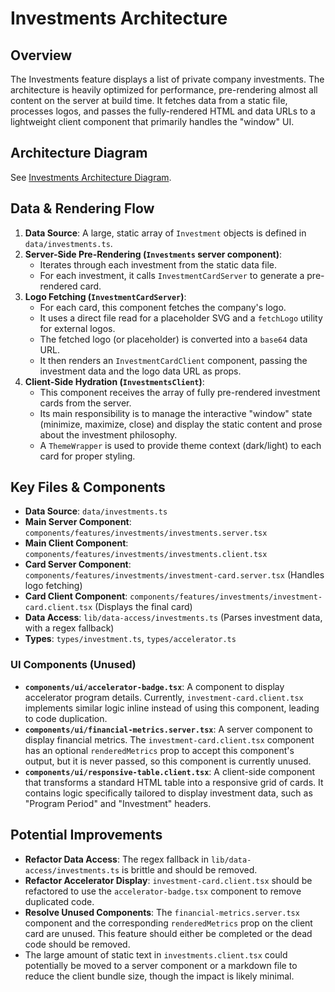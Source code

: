 # Investments Architecture

## Overview

The Investments feature displays a list of private company investments. The architecture is heavily optimized for performance, pre-rendering almost all content on the server at build time. It fetches data from a static file, processes logos, and passes the fully-rendered HTML and data URLs to a lightweight client component that primarily handles the "window" UI.

## Architecture Diagram

See [Investments Architecture Diagram](./investments.mmd).

## Data & Rendering Flow

1. **Data Source**: A large, static array of `Investment` objects is defined in `data/investments.ts`.
2. **Server-Side Pre-Rendering (`Investments` server component)**:
    - Iterates through each investment from the static data file.
    - For each investment, it calls `InvestmentCardServer` to generate a pre-rendered card.
3. **Logo Fetching (`InvestmentCardServer`)**:
    - For each card, this component fetches the company's logo.
    - It uses a direct file read for a placeholder SVG and a `fetchLogo` utility for external logos.
    - The fetched logo (or placeholder) is converted into a `base64` data URL.
    - It then renders an `InvestmentCardClient` component, passing the investment data and the logo data URL as props.
4. **Client-Side Hydration (`InvestmentsClient`)**:
    - This component receives the array of fully pre-rendered investment cards from the server.
    - Its main responsibility is to manage the interactive "window" state (minimize, maximize, close) and display the static content and prose about the investment philosophy.
    - A `ThemeWrapper` is used to provide theme context (dark/light) to each card for proper styling.

## Key Files & Components

- **Data Source**: `data/investments.ts`
- **Main Server Component**: `components/features/investments/investments.server.tsx`
- **Main Client Component**: `components/features/investments/investments.client.tsx`
- **Card Server Component**: `components/features/investments/investment-card.server.tsx` (Handles logo fetching)
- **Card Client Component**: `components/features/investments/investment-card.client.tsx` (Displays the final card)
- **Data Access**: `lib/data-access/investments.ts` (Parses investment data, with a regex fallback)
- **Types**: `types/investment.ts`, `types/accelerator.ts`

### UI Components (Unused)

- **`components/ui/accelerator-badge.tsx`**: A component to display accelerator program details. Currently, `investment-card.client.tsx` implements similar logic inline instead of using this component, leading to code duplication.
- **`components/ui/financial-metrics.server.tsx`**: A server component to display financial metrics. The `investment-card.client.tsx` component has an optional `renderedMetrics` prop to accept this component's output, but it is never passed, so this component is currently unused.
- **`components/ui/responsive-table.client.tsx`**: A client-side component that transforms a standard HTML table into a responsive grid of cards. It contains logic specifically tailored to display investment data, such as "Program Period" and "Investment" headers.

## Potential Improvements

- **Refactor Data Access**: The regex fallback in `lib/data-access/investments.ts` is brittle and should be removed.
- **Refactor Accelerator Display**: `investment-card.client.tsx` should be refactored to use the `accelerator-badge.tsx` component to remove duplicated code.
- **Resolve Unused Components**: The `financial-metrics.server.tsx` component and the corresponding `renderedMetrics` prop on the client card are unused. This feature should either be completed or the dead code should be removed.
- The large amount of static text in `investments.client.tsx` could potentially be moved to a server component or a markdown file to reduce the client bundle size, though the impact is likely minimal.
